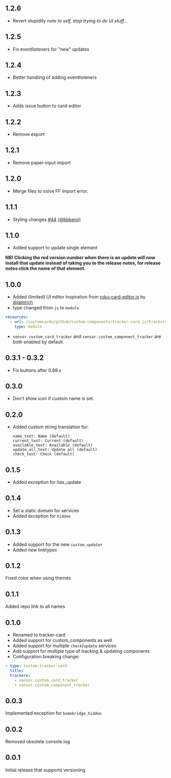 ## 1.2.6

- Revert stupidity _note to self, stop trying to do UI stuff..._

## 1.2.5

- Fix eventlisteners for "new" updates

## 1.2.4

- Better handling of adding eventlisteners

## 1.2.3

- Adds issue button to card-editor

## 1.2.2

- Remove export

## 1.2.1

- Remove paper-input import

## 1.2.0

- Merge files to solve FF import error.

## 1.1.1

- Styling changes [#44](https://github.com/custom-cards/tracker-card/pull/44) [(@bbbenji)](https://github.com/bbbenji)

## 1.1.0

- Added support to update single element

**NB! Clicking the red version number when there is an update will now install that update instead of taking you to the release notes, for release notes click the name of that element.**

## 1.0.0

- Added (limited) UI editor inspiration from [roku-card-editor.js](https://github.com/custom-cards/roku-card/blob/master/roku-card-editor.js) by [@iantrich](https://github.com/iantrich)
- type changed from `js` to `module`

```yaml
resources:
  - url: /customcards/github/custom-components/tracker-card.js?track=true
    type: module
```

- `sensor.custom_card_tracker` and `sensor.custom_component_tracker` are both enabled by default.

## 0.3.1 - 0.3.2

- Fix buttons after 0.88.x

## 0.3.0

- Don't show icon if custom name is set.

## 0.2.0

- Added custom string translation for:
  ```
  name_text: Name (default)
  current_text: Current (default)
  available_text: Available (default)
  update_all_text: Update all (default)
  check_text: Check (default)
  ```

## 0.1.5

- Added exception for has_update

## 0.1.4

- Set a static domain for services
- Added exception for `hidden`

## 0.1.3

- Added support for the new `custom_updater`
- Added new linktypes

## 0.1.2

Fixed color when using themes

## 0.1.1

Added repo link to all names

## 0.1.0

- Renamed to tracker-card
- Added support for custom_components as well
- Added support for multiple `check`/`update` services
- Add support for multiple type of tracking & updating components
- Configuration breaking change:

```yaml
- type: custom:tracker-card
  title:
  trackers:
    - sensor.custom_card_tracker
    - sensor.custom_component_tracker
```

## 0.0.3

Implemented exception for `homebridge_hidden`

## 0.0.2

Removed obsolete console.log

## 0.0.1

Initial release that supports versioning
